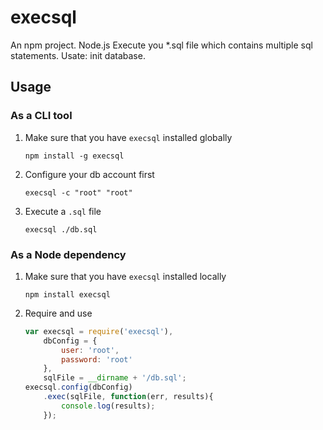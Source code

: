 execsql
=======

An npm project. Node.js
Execute you *.sql file which contains multiple sql statements. Usate: init database.

## Usage

### As a CLI tool

1. Make sure that you have `execsql` installed globally
	```shell
	npm install -g execsql
	```

2. Configure your db account first
	```shell
	execsql -c "root" "root"
	```

3. Execute a `.sql` file
	```shell
	execsql ./db.sql
	```

### As a Node dependency

1. Make sure that you have `execsql` installed locally
	```shell
	npm install execsql
	```

2. Require and use
	```js
	var execsql = require('execsql'),
		dbConfig = {
			user: 'root',
			password: 'root'
		},
		sqlFile = __dirname + '/db.sql';
	execsql.config(dbConfig)
		.exec(sqlFile, function(err, results){
			console.log(results);
		});
	```
